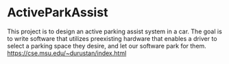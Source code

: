 # ActiveParkAssist
This project is to design an active parking assist system in a car. 
The goal is to write software that utilizes preexisting hardware that enables a driver to select a parking space they desire, 
and let our software park for them.
https://cse.msu.edu/~durustan/index.html
